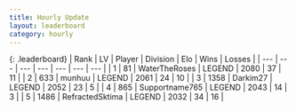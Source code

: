 ```yaml
---
title: Hourly Update
layout: leaderboard
category: hourly
---
```


{: .leaderboard}
| Rank | LV | Player | Division | Elo | Wins | Losses |
| --- | --- | --- | --- | --- | --- | --- |
| <span data-change="0">1</span> | 81 | <span title="ID: 773086">WaterTheRoses</span> | LEGEND | <span data-change="5">2080</span> | <span data-change="2">37</span> | <span data-change="1">11</span> |
| <span data-change="2">2</span> | 633 | <span title="ID: 207149">munhuu</span> | LEGEND | <span data-change="36">2061</span> | <span data-change="6">24</span> | <span data-change="0">10</span> |
| <span data-change="-1">3</span> | 1358 | <span title="ID: 694036">Darkim27</span> | LEGEND | <span data-change="0">2052</span> | <span data-change="0">23</span> | <span data-change="0">5</span> |
| <span data-change="-1">4</span> | 865 | <span title="ID: 188640">Supportname765</span> | LEGEND | <span data-change="0">2043</span> | <span data-change="0">14</span> | <span data-change="0">3</span> |
| <span data-change="1">5</span> | 1486 | <span title="ID: 402846">RefractedSktima</span> | LEGEND | <span data-change="11">2032</span> | <span data-change="3">34</span> | <span data-change="1">16</span> |